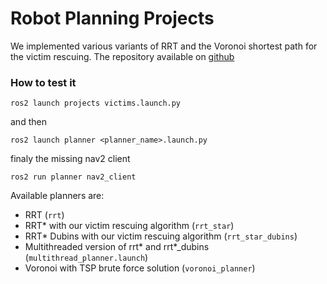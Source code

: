 # Robot Planning Projects
We implemented various variants of RRT and the Voronoi shortest path for
the victim rescuing. The repository available on [github](https://github.com/Hydran00/Robot_Planning_Project/tree/main)

### How to test it
```
ros2 launch projects victims.launch.py
```
and then 
```
ros2 launch planner <planner_name>.launch.py
```
finaly the missing nav2 client
```
ros2 run planner nav2_client
```
Available planners are:
  - RRT (``rrt``)
  - RRT* with our victim rescuing algorithm (``rrt_star``)
  - RRT* Dubins with our victim rescuing algorithm  (``rrt_star_dubins``)
  - Multithreaded version of rrt* and rrt*_dubins (``multithread_planner.launch``)
  - Voronoi with TSP brute force solution (``voronoi_planner``)